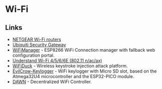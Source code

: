 # Wi-Fi

## Links

- [NETGEAR Wi-Fi routers](https://www.netgear.co.uk/landings/wifi6/)
- [Ubiquiti Security Gateway](https://www.ui.com/unifi-routing/usg/)
- [WiFiManager](https://github.com/tzapu/WiFiManager) - ESP8266 WiFi Connection manager with fallback web configuration portal.
- [Understand Wi-Fi 4/5/6/6E (802.11 n/ac/ax)](https://www.duckware.com/tech/wifi-in-the-us.html)
- [WiFiDuck](https://github.com/SpacehuhnTech/WiFiDuck) - Wireless keystroke injection attack platform.
- [EvilCrow-Keylogger](https://github.com/joelsernamoreno/EvilCrow-Keylogger) - WiFi keylogger with Micro SD slot, based on the Atmega32U4 microcontroller and the ESP32-PICO module.
- [DAWN](https://github.com/berlin-open-wireless-lab/DAWN) - Decentralized WiFi Controller.
